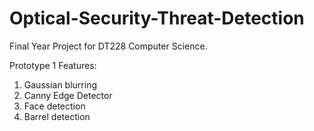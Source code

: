 # Optical-Security-Threat-Detection
Final Year Project for DT228 Computer Science.

Prototype 1 Features:

  1. Gaussian blurring
  2. Canny Edge Detector
  3. Face detection
  4. Barrel detection
